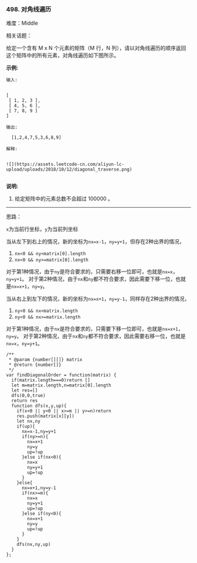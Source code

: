 ### 498. 对角线遍历

难度：Middle

相关话题：

给定一个含有 M x N 个元素的矩阵（M 行，N 列），请以对角线遍历的顺序返回这个矩阵中的所有元素，对角线遍历如下图所示。







**示例:** 





```
输入:


[
 [ 1, 2, 3 ],
 [ 4, 5, 6 ],
 [ 7, 8, 9 ]
]

输出:

  [1,2,4,7,5,3,6,8,9]

解释:


![](https://assets.leetcode-cn.com/aliyun-lc-upload/uploads/2018/10/12/diagonal_traverse.png)


```






**说明:** 




1. 给定矩阵中的元素总数不会超过 100000 。






-----

思路：

`x`为当前行坐标，`y`为当前列坐标

当从左下到右上的情况，新的坐标为`nx=x-1`，`ny=y+1`，但存在2种出界的情况，

1. `nx<0 && ny<matrix[0].length`
2. `nx<0 && ny>=matrix[0].length`

对于第1种情况，由于`ny`是符合要求的，只需要右移一位即可，也就是`nx=x`，`ny=y+1`。
对于第2种情况，由于`nx`和`ny`都不符合要求，因此需要下移一位，也就是`nx=x+1`，`ny=y`。

当从右上到左下的情况，新的坐标为`nx=x+1`，`ny=y-1`，同样存在2种出界的情况，

1. `ny<0 && nx<matrix.length`
2. `ny<0 && nx>=matrix.length`

对于第1种情况，由于`nx`是符合要求的，只需要下移一位即可，也就是`nx=x+1`，`ny=y`。
对于第2种情况，由于`nx`和`ny`都不符合要求，因此需要右移一位，也就是`nx=x`，`ny=y+1`。


```
/**
 * @param {number[][]} matrix
 * @return {number[]}
 */
var findDiagonalOrder = function(matrix) {
  if(matrix.length===0)return []
  let m=matrix.length,n=matrix[0].length
  let res=[]
  dfs(0,0,true)
  return res
  function dfs(x,y,up){
    if(x<0 || y<0 || x>=m || y>=n)return
    res.push(matrix[x][y])
    let nx,ny
    if(up){
      nx=x-1,ny=y+1
      if(ny>=n){
        nx=x+1
        ny=y
        up=!up
      }else if(nx<0){
        nx=x
        ny=y+1
        up=!up
      }
    }else{
      nx=x+1,ny=y-1
      if(nx>=m){
        nx=x
        ny=y+1
        up=!up
      }else if(ny<0){
        nx=x+1
        ny=y
        up=!up
      }
    }
    dfs(nx,ny,up)
  }
};



```

